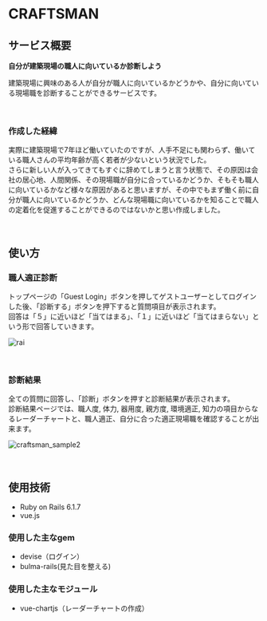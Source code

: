 # CRAFTSMAN

## **サービス概要**

**自分が建築現場の職人に向いているか診断しよう**

建築現場に興味のある人が自分が職人に向いているかどうかや、自分に向いている現場職を診断することができるサービスです。

<br>

### **作成した経緯**

実際に建築現場で7年ほど働いていたのですが、人手不足にも関わらず、働いている職人さんの平均年齢が高く若者が少ないという状況でした。  
さらに新しい人が入ってきてもすぐに辞めてしまうと言う状態で、その原因は会社の居心地、人間関係、その現場職が自分に合っているかどうか、そもそも職人に向いているかなど様々な原因があると思いますが、その中でもまず働く前に自分が職人に向いているかどうか、どんな現場職に向いているかを知ることで職人の定着化を促進することができるのではないかと思い作成しました。

<br>

## **使い方**

### **職人適正診断**

トップページの「Guest Login」ボタンを押してゲストユーザーとしてログインした後、「診断する」ボタンを押下すると質問項目が表示されます。  
回答は「５」に近いほど「当てはまる」、「１」に近いほど「当てはまらない」という形で回答していきます。

![rai](https://user-images.githubusercontent.com/106637303/220875592-725f0a82-c597-466b-bd9c-ced829a30037.gif)

<br>

### **診断結果**

全ての質問に回答し、「診断」ボタンを押すと診断結果が表示されます。  
診断結果ページでは、職人度, 体力, 器用度, 親方度, 環境適正, 知力の項目からなるレーダーチャートと、職人適正、自分に合った適正現場職を確認することが出来ます。

![craftsman_sample2](https://user-images.githubusercontent.com/106637303/220884912-f158b17d-6a88-4d11-92c9-0f1d1851bc1d.gif)

<br>

## **使用技術**

* Ruby on Rails 6.1.7
* vue.js

### **使用した主なgem**

* devise（ログイン）
* bulma-rails(見た目を整える)

### **使用した主なモジュール**

* vue-chartjs（レーダーチャートの作成）

